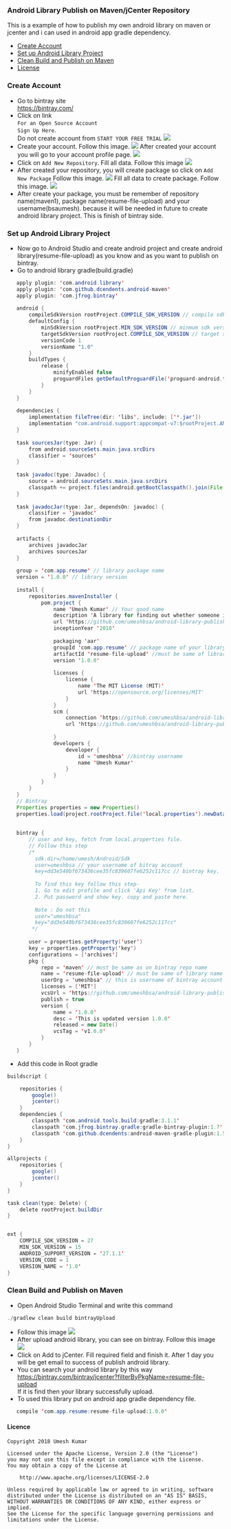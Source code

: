 ### Android Library Publish on Maven/jCenter Repository
This is a example of how to publish my own android library on maven or jcenter and i can used in android app gradle dependency.

- [Create Account](#create-account)
- [Set up Android Library Project](#set-up-android-library-project)
- [Clean Build and Publish on Maven](#clean-build-and-publish-on-maven)
- [License](#licence)

### Create Account
  * Go to bintray site <br/>
    https://bintray.com/
  * Click on link<br/>`For an Open Source Account`<br/>`Sign Up Here`.<br/>
    Do not create account from `START YOUR FREE TRIAL`
    <img src="https://github.com/umeshbsa/android-library-publish-maven-jcenter/blob/master/screen/s1.png"/>
  * Create your account. Follow this image.
    <img src="https://github.com/umeshbsa/android-library-publish-maven-jcenter/blob/master/screen/s2.png"/>
    After created your account you will go to your account profile page.
    <img src="https://github.com/umeshbsa/android-library-publish-maven-jcenter/blob/master/screen/s21.png"/>
  * Click on `Add New Repository`. Fill all data. Follow this image
    <img src="https://github.com/umeshbsa/android-library-publish-maven-jcenter/blob/master/screen/s3.png"/>
  * After created your repository, you will create package so click on `Add New Package` Follow this image.
    <img src="https://github.com/umeshbsa/android-library-publish-maven-jcenter/blob/master/screen/s4.png"/>
    Fill all data to create package. Follow this image.
    <img src="https://github.com/umeshbsa/android-library-publish-maven-jcenter/blob/master/screen/s5.png"/>  
  * After create your package, you must be remember of repository name(maven1), package name(resume-file-upload) and your username(bsaumesh).
    because it will be needed in future to create android library project.
    This is finish of bintray side.
    
### Set up Android Library Project
  * Now go to Android Studio and create android project and create android library(resume-file-upload) as you know and as you want to publish on bintray.
  * Go to android library gradle(build.gradle)
  ```java
     apply plugin: 'com.android.library'
     apply plugin: 'com.github.dcendents.android-maven'
     apply plugin: 'com.jfrog.bintray'
     
     android {
         compileSdkVersion rootProject.COMPILE_SDK_VERSION // compile sdk version
         defaultConfig {
             minSdkVersion rootProject.MIN_SDK_VERSION // minmum sdk version
             targetSdkVersion rootProject.COMPILE_SDK_VERSION // target sdk version
             versionCode 1
             versionName "1.0"
         }
         buildTypes {
             release {
                 minifyEnabled false
                 proguardFiles getDefaultProguardFile('proguard-android.txt'), 'proguard-rules.pro'
             }
         }
     }
     
     dependencies {
         implementation fileTree(dir: 'libs', include: ['*.jar'])
         implementation "com.android.support:appcompat-v7:$rootProject.ANDROID_SUPPORT_VERSION"
     }
     
     task sourcesJar(type: Jar) {
         from android.sourceSets.main.java.srcDirs
         classifier = 'sources'
     }
     
     task javadoc(type: Javadoc) {
         source = android.sourceSets.main.java.srcDirs
         classpath += project.files(android.getBootClasspath().join(File.pathSeparator))
     }
     
     task javadocJar(type: Jar, dependsOn: javadoc) {
         classifier = 'javadoc'
         from javadoc.destinationDir
     }
     
     artifacts {
         archives javadocJar
         archives sourcesJar
     }
     
     group = 'com.app.resume' // library package name
     version = '1.0.0' // library version
     
     install {
         repositories.mavenInstaller {
             pom.project {
                 name 'Umesh Kumar' // Your good name
                 description 'A library for finding out whether someone is on the list or the nice list'
                 url 'https://github.com/umeshbsa/android-library-publish-maven-jcenter' //
                 inceptionYear '2018'
     
                 packaging 'aar'
                 groupId 'com.app.resume' // package name of your library
                 artifactId 'resume-file-upload' //must be same of library name as bintray
                 version '1.0.0'
     
                 licenses {
                     license {
                         name 'The MIT License (MIT)'
                         url 'https://opensource.org/licenses/MIT'
                     }
                 }
                 scm {
                     connection 'https://github.com/umeshbsa/android-library-publish-maven-jcenter.git'
                     url 'https://github.com/umeshbsa/android-library-publish-maven-jcenter'
     
                 }
                 developers {
                     developer {
                         id = 'umeshbsa' //bintray username
                         name 'Umesh Kumar'
                     }
                 }
             }
         }
     }
     // Bintray
     Properties properties = new Properties()
     properties.load(project.rootProject.file('local.properties').newDataInputStream())
     
     
     bintray {
         // user and key, fetch from local.properties file.
         // Follow this step
         /*
           sdk.dir=/home/umesh/Android/Sdk
           user=umeshbsa // your username of bitray account
           key=dd3e540bf673436cee35fc839607fe6252c117cc // bintray key.
             
           To find this key follow this step-
           1. Go to edit profile and click 'Api Key' from list. 
           2. Put password and show key. copy and paste here.
                
           Note : Do not this
           user="umeshbsa"
           key="dd3e540bf673436cee35fc839607fe6252c117cc"
          */
         
         user = properties.getProperty('user') 
         key = properties.getProperty('key')
         configurations = ['archives']
         pkg {
             repo = 'maven' // must be same as on bintray repo name
             name = 'resume-file-upload' // must be same of library name as bintray
             userOrg = 'umeshbsa' // this is username of bintray account
             licenses = ['MIT']
             vcsUrl = 'https://github.com/umeshbsa/android-library-publish-maven-jcenter'
             publish = true
             version {
                 name = '1.0.0'
                 desc = 'This is updated version 1.0.0'
                 released = new Date()
                 vcsTag = 'v1.0.0'
             }
         }
     }
```
 * Add this code in Root gradle
```java
buildscript {

    repositories {
        google()
        jcenter()
    }
    dependencies {
        classpath 'com.android.tools.build:gradle:3.1.1'
        classpath 'com.jfrog.bintray.gradle:gradle-bintray-plugin:1.7'
        classpath 'com.github.dcendents:android-maven-gradle-plugin:1.5'
    }
}

allprojects {
    repositories {
        google()
        jcenter()
    }
}

task clean(type: Delete) {
    delete rootProject.buildDir
}


ext {
    COMPILE_SDK_VERSION = 27
    MIN_SDK_VERSION = 15
    ANDROID_SUPPORT_VERSION = '27.1.1'
    VERSION_CODE = 1
    VERSION_NAME = '1.0'
}

```
### Clean Build and Publish on Maven
   * Open Android Studio Terminal and write this command
```java
./gradlew clean build bintrayUpload
```   
   * Follow this image
     <img src="https://github.com/umeshbsa/android-library-publish-maven-jcenter/blob/master/screen/s8.png"/>
   * After upload android library, you can see on bintray. Follow this image
     <img src="https://github.com/umeshbsa/android-library-publish-maven-jcenter/blob/master/screen/s7.png"/>
   * Click on Add to jCenter. Fill required field and finish it. After 1 day you will be get email to success of publish android library.
   * You can search your android library by this way<br/>
     https://bintray.com/bintray/jcenter?filterByPkgName=resume-file-upload<br/>
     If it is find then your library successfully upload.
   * To used this library put on android app gradle dependency file.
```java
   compile 'com.app.resume:resume-file-upload:1.0.0'

```
   
#### Licence

    Copyright 2018 Umesh Kumar

    Licensed under the Apache License, Version 2.0 (the "License")
    you may not use this file except in compliance with the License.
    You may obtain a copy of the License at

        http://www.apache.org/licenses/LICENSE-2.0

    Unless required by applicable law or agreed to in writing, software
    distributed under the License is distributed on an "AS IS" BASIS,
    WITHOUT WARRANTIES OR CONDITIONS OF ANY KIND, either express or implied.
    See the License for the specific language governing permissions and
    limitations under the License.
          

